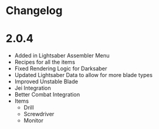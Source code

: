 Changelog
==============

# 2.0.4

* Added in Lightsaber Assembler Menu
* Recipes for all the items
* Fixed Rendering Logic for Darksaber
* Updated Lightsaber Data to allow for more blade types
* Improved Unstable Blade
* Jei Integration
* Better Combat Integration
* Items
  * Drill
  * Screwdriver
  * Monitor